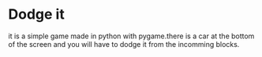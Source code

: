 # Dodge it
it is a simple game made in python with pygame.there is a car at the bottom of the screen and you will have to dodge it from the incomming blocks.
